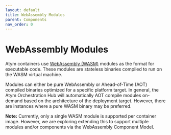 ```yaml
---
layout: default
title: WebAssembly Modules 
parent: Components
nav_order: 0
---
```


# WebAssembly Modules

Atym containers use [WebAssembly (WASM)](https://webassembly.org/) modules as the format for executable code. These modules are stateless binaries compiled to run on the WASM virtual machine.

Modules can either be pure WebAssembly or Ahead-of-Time (AOT) compiled binaries optimized for a specific platform target. In general, the Atym Orchestration Hub will automatically AOT compile modules on-demand based on the architecture of the deployment target. However, there are instances where a pure WASM binary may be preferred.

**Note:** Currently, only a single WASM module is supported per container image. However, we are exploring extending this to support multiple modules and/or components via the WebAssembly Component Model.